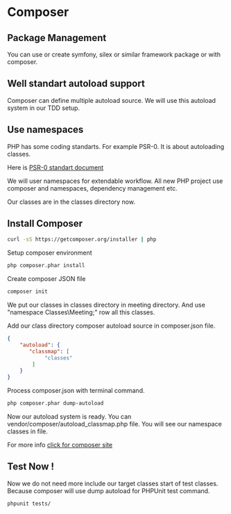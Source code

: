 Composer
=====================

## Package Management 
You can use or create symfony, silex or similar framework package or with composer. 

## Well standart autoload support 
Composer can define multiple autoload source. We will use this autoload system in our TDD setup. 

## Use namespaces 

PHP has some coding standarts. For example PSR-0. It is about autoloading classes.

Here is [PSR-0 standart document](http://www.php-fig.org/psr/psr-0/)

We will user namespaces for extendable workflow. All new PHP project use composer and namespaces, dependency management etc.

Our classes are in the classes directory now.  

## Install Composer 

```bash
curl -sS https://getcomposer.org/installer | php
```
Setup composer environment

```bash
php composer.phar install
```
Create composer JSON file

```bash
composer init
```
We put our classes in classes directory in meeting directory.
And use "namespace Classes\Meeting;" row all this classes.

Add our class directory composer autoload source in composer.json file.

```json
{
    "autoload": {
 	   "classmap": [
        	"classes"
    	]
	}
}
```
Process composer.json with terminal command.

```bash
php composer.phar dump-autoload
```

Now our autoload system is ready. You can vendor/composer/autoload_classmap.php file.
You will see our namespace classes in file.

For more info [click for composer site](http://getcomposer.org)

## Test Now !

Now we do not need more include our target classes start of test classes. 
Because composer will use dump autoload for PHPUnit test command.

```bash
phpunit tests/
```